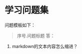 学习问题集
===============================================
问题模板如下：

> 序号.问题标题
> 答：

1. markdown的文本内容怎么缩进？
